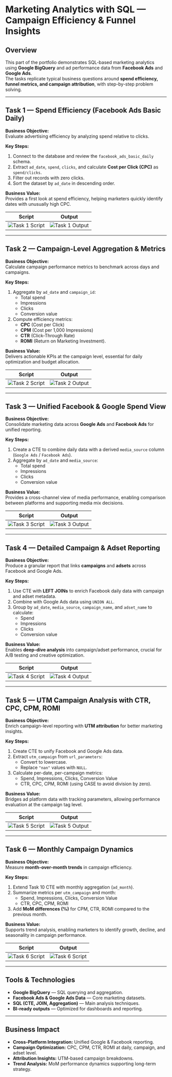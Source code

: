 # Marketing Analytics with SQL — Campaign Efficiency & Funnel Insights

## Overview
This part of the portfolio demonstrates SQL-based marketing analytics using **Google BigQuery** and ad performance data from **Facebook Ads** and **Google Ads**.  
The tasks replicate typical business questions around **spend efficiency, funnel metrics, and campaign attribution**, with step-by-step problem solving.

---

## Task 1 — Spend Efficiency (Facebook Ads Basic Daily)

**Business Objective:**  
Evaluate advertising efficiency by analyzing spend relative to clicks.

**Key Steps:**
1. Connect to the database and review the `facebook_ads_basic_daily` schema.  
2. Extract `ad_date`, `spend`, `clicks`, and calculate **Cost per Click (CPC)** as `spend/clicks`.  
3. Filter out records with zero clicks.  
4. Sort the dataset by `ad_date` in descending order.  

**Business Value:**  
Provides a first look at spend efficiency, helping marketers quickly identify dates with unusually high CPC.

Script | Output
:---: | :---:
![Task 1 Script](doc/1.png) | ![Task 1 Output](doc/2.png)

---

## Task 2 — Campaign-Level Aggregation & Metrics

**Business Objective:**  
Calculate campaign performance metrics to benchmark across days and campaigns.

**Key Steps:**
1. Aggregate by `ad_date` and `campaign_id`:
   - Total spend  
   - Impressions  
   - Clicks  
   - Conversion value  
2. Compute efficiency metrics:
   - **CPC** (Cost per Click)  
   - **CPM** (Cost per 1,000 Impressions)  
   - **CTR** (Click-Through Rate)  
   - **ROMI** (Return on Marketing Investment).  

**Business Value:**  
Delivers actionable KPIs at the campaign level, essential for daily optimization and budget allocation.

Script | Output
:---: | :---:
![Task 2 Script](doc/3.png) | ![Task 2 Output](doc/4.png)

---

## Task 3 — Unified Facebook & Google Spend View

**Business Objective:**  
Consolidate marketing data across **Google Ads** and **Facebook Ads** for unified reporting.

**Key Steps:**
1. Create a CTE to combine daily data with a derived `media_source` column (`Google Ads` / `Facebook Ads`).  
2. Aggregate by `ad_date` and `media_source`:  
   - Total spend  
   - Impressions  
   - Clicks  
   - Conversion value  

**Business Value:**  
Provides a cross-channel view of media performance, enabling comparison between platforms and supporting media mix decisions.

Script | Output
:---: | :---:
![Task 3 Script](doc/5.png) | ![Task 3 Output](doc/6.png)

---

## Task 4 — Detailed Campaign & Adset Reporting

**Business Objective:**  
Produce a granular report that links **campaigns** and **adsets** across Facebook and Google Ads.

**Key Steps:**
1. Use CTE with **LEFT JOINs** to enrich Facebook daily data with campaign and adset metadata.  
2. Combine with Google Ads data using `UNION ALL`.  
3. Group by `ad_date`, `media_source`, `campaign_name`, and `adset_name` to calculate:  
   - Spend  
   - Impressions  
   - Clicks  
   - Conversion value  

**Business Value:**  
Enables **deep-dive analysis** into campaign/adset performance, crucial for A/B testing and creative optimization.

Script | Output
:---: | :---:
![Task 4 Script](doc/img7.png) | ![Task 4 Output](doc/8.png)

---

## Task 5 — UTM Campaign Analysis with CTR, CPC, CPM, ROMI

**Business Objective:**  
Enrich campaign-level reporting with **UTM attribution** for better marketing insights.

**Key Steps:**
1. Create CTE to unify Facebook and Google Ads data.  
2. Extract `utm_campaign` from `url_parameters`:  
   - Convert to lowercase.  
   - Replace `"nan"` values with `NULL`.  
3. Calculate per-date, per-campaign metrics:  
   - Spend, Impressions, Clicks, Conversion Value  
   - CTR, CPC, CPM, ROMI (using CASE to avoid division by zero).  

**Business Value:**  
Bridges ad platform data with tracking parameters, allowing performance evaluation at the campaign tag level.

Script | Output
:---: | :---:
![Task 5 Script](doc/11.png) | ![Task 5 Output](doc/12.png)

---

## Task 6 — Monthly Campaign Dynamics

**Business Objective:**  
Measure **month-over-month trends** in campaign efficiency.

**Key Steps:**
1. Extend Task 10 CTE with monthly aggregation (`ad_month`).  
2. Summarize metrics per `utm_campaign` and month:  
   - Spend, Impressions, Clicks, Conversion Value  
   - CTR, CPC, CPM, ROMI  
3. Add **MoM differences (%)** for CPM, CTR, ROMI compared to the previous month.  

**Business Value:**  
Supports trend analysis, enabling marketers to identify growth, decline, and seasonality in campaign performance.

Script | Output
:---: | :---:
![Task 6 Script](doc/15.png) | ![Task 6 Script](doc/15.1.png) | ![Task 6 Output](doc/16.png)

---

## Tools & Technologies
- **Google BigQuery** — SQL querying and aggregation.  
- **Facebook Ads & Google Ads Data** — Core marketing datasets.  
- **SQL (CTE, JOIN, Aggregation)** — Main analysis techniques.  
- **BI-ready outputs** — Optimized for dashboards and reporting.

---

## Business Impact
- **Cross-Platform Integration:** Unified Google & Facebook reporting.  
- **Campaign Optimization:** CPC, CPM, CTR, ROMI at daily, campaign, and adset level.  
- **Attribution Insights:** UTM-based campaign breakdowns.  
- **Trend Analysis:** MoM performance dynamics supporting long-term strategy.  
